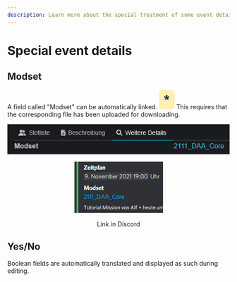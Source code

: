 ```yaml
---
description: Learn more about the special treatment of some event details.
---
```


# Special event details

## Modset

A field called "Modset" can be automatically linked. <img src="../.gitbook/assets/Badge-Star.png" alt="" data-size="line"> This requires that the corresponding file has been uploaded for downloading.

<div align="center">

<img src="../.gitbook/assets/Slotbot-DE-EventDetails-ModsetDownload.png" alt="Clickable modset on the website">

 

<figure><img src="../.gitbook/assets/Slotbot-Modset-Discord.png" alt=""><figcaption><p>Link in Discord</p></figcaption></figure>

</div>

## Yes/No

Boolean fields are automatically translated and displayed as such during editing.
